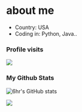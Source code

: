 # about me
- Country: USA
- Coding in: Python, Java..



### Profile visits
<p> <img src="https://profile-counter.glitch.me/ailothh/count.svg" /> </p>  

### My Github Stats
![6hr's GitHub stats](https://github-readme-stats.vercel.app/api?username=ailothh&show_icons=true&theme=transparent)

![](https://github-readme-stats.vercel.app/api/top-langs/?username=ailothh&hide=php&theme=tokyonight)

